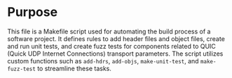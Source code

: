 # Purpose
This file is a Makefile script used for automating the build process of a software project. It defines rules to add header files and object files, create and run unit tests, and create fuzz tests for components related to QUIC (Quick UDP Internet Connections) transport parameters. The script utilizes custom functions such as `add-hdrs`, `add-objs`, `make-unit-test`, and `make-fuzz-test` to streamline these tasks.
